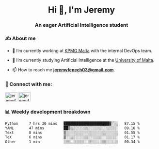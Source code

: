 <h1 align="center">Hi 👋, I'm Jeremy</h1>
<h3 align="center">An eager Artificial Intelligence student</h3>

<h3 align="left">✍ About me</h3>

- 🔭 I’m currently working at [KPMG Malta](https://kpmg.com/mt/en/home.html) with the internal DevOps team.

- 🌱 I’m currently studying Artificial Intelligence at the [University of Malta](https://www.linkedin.com/school/university-of-malta/).

- 📫 How to reach me **jeremyfenech03@gmail.com**.

<h3 align="left">🔗 Connect with me:</h3>
<p align="left">
<a href="https://linkedin.com/in/jeremyfenech" target="blank"><img align="center" src="https://raw.githubusercontent.com/rahuldkjain/github-profile-readme-generator/master/src/images/icons/Social/linked-in-alt.svg" alt="jeremyfenech" height="30" width="40" /></a>
<a href="https://www.leetcode.com/jeremyfen" target="blank"><img align="center" src="https://raw.githubusercontent.com/rahuldkjain/github-profile-readme-generator/master/src/images/icons/Social/leet-code.svg" alt="jeremyfen" height="30" width="40" /></a>
</p>


<h3 align="left">📊 Weekly development breakdown</h3>

<!--START_SECTION:waka-->

```txt
Python     7 hrs 30 mins   █████████████████████▓░░░   87.15 %
YAML       47 mins         ██▒░░░░░░░░░░░░░░░░░░░░░░   09.16 %
Text       8 mins          ▒░░░░░░░░░░░░░░░░░░░░░░░░   01.55 %
TeX        6 mins          ▒░░░░░░░░░░░░░░░░░░░░░░░░   01.17 %
Other      1 min           ░░░░░░░░░░░░░░░░░░░░░░░░░   00.34 %
```

<!--END_SECTION:waka-->
